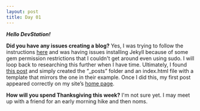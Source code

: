 ```yaml
---
layout: post
title: Day 01
---
```


***Hello DevStation!***

**Did you have any issues creating a blog?**
Yes, I was trying to follow the instructions [here](https://help.github.com/en/github/working-with-github-pages/creating-a-github-pages-site-with-jekyll) and was having issues installing Jekyll because of some gem permission restrictions that I couldn't get around even using sudo. I will loop back to researching this further when I have time. Ultimately, I found [this post](https://github.com/barryclark/jekyll-now) and simply created the &ldquo;_posts&rdquo; folder and an index.html file with a template that mirrors the one in their example. Once I did this, my first post appeared correctly on my site&rsquo;s [home page](https://hollydavis541.github.io/).

**How will you spend Thanksgiving this week?**
I'm not sure yet. I may meet up with a friend for an early morning hike and then noms.